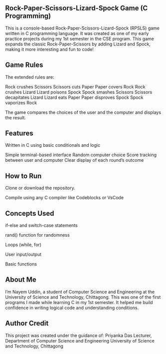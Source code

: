 ## Rock-Paper-Scissors-Lizard-Spock Game (C Programming)

This is a console-based Rock-Paper-Scissors-Lizard-Spock (RPSLS) game written in C programming language.
It was created as one of my early practice projects during my 1st semester in the CSE program.
This game expands the classic Rock-Paper-Scissors by adding Lizard and Spock, making it more interesting and fun to code!

## Game Rules
The extended rules are:

Rock crushes Scissors
Scissors cuts Paper
Paper covers Rock
Rock crushes Lizard
Lizard poisons Spock
Spock smashes Scissors
Scissors decapitates Lizard
Lizard eats Paper
Paper disproves Spock
Spock vaporizes Rock

The game compares the choices of the user and the computer and displays the result.

## Features
Written in C using basic conditionals and logic

Simple terminal-based interface
Random computer choice
Score tracking between user and computer
Clear display of each round’s outcome

## How to Run
Clone or download the repository.

Compile using any C compiler like Codeblocks or VsCode


## Concepts Used
if-else and switch-case statements

rand() function for randomness

Loops (while, for)

User input/output

Basic functions

## About Me
I’m Nayem Uddin, a student of Computer Science and Engineering at the
University of Science and Technology, Chittagong.
This was one of the first programs I made while learning C in my 1st semester. It helped me build confidence in writing logical code and understanding conditions.

## Author Credit
This project was created under the guidance of:
Priyanka Das
Lecturer, Department of Computer Science and Engineering
University of Science and Technology, Chittagong
